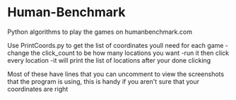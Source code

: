# Human-Benchmark
Python algorithms to play the games on humanbenchmark.com

Use PrintCoords.py to get the list of coordinates youll need for each game
  -change the click_count to be how many locations you want
  -run it then click every location
  -it will print the list of locations after your done clicking

Most of these have lines that you can uncomment to view the screenshots that the program is using, this is handy if you aren't sure that your coordinates are right
